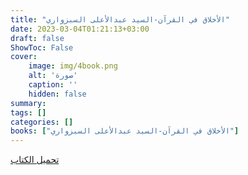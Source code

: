 ```yaml
---
title: "الأخلاق في القرآن-السيد عبدالأعلى السبزواري"
date: 2023-03-04T01:21:13+03:00
draft: false
ShowToc: False
cover:
    image: img/4book.png
    alt: 'صورة'
    caption: ''
    hidden: false
summary: 
tags: []
categories: []
books: ["الأخلاق في القرآن-السيد عبدالأعلى السبزواري"]
---
```

[تحميل الكتاب](./../../books/4.pdf)